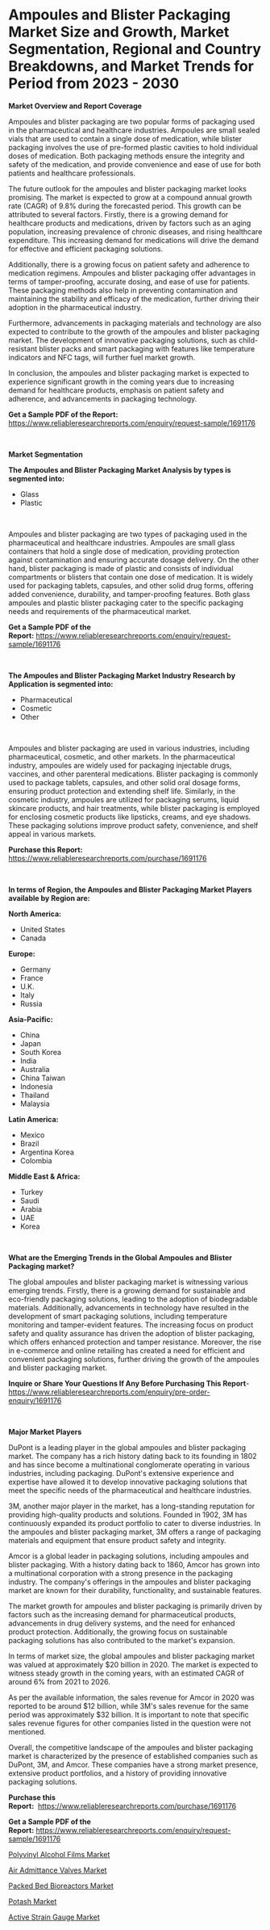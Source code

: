 <p><h1>Ampoules and Blister Packaging Market Size and Growth, Market Segmentation, Regional and Country Breakdowns, and Market Trends for Period from 2023 -  2030</h1></p><p><strong>Market Overview and Report Coverage</strong></p>
<p><p>Ampoules and blister packaging are two popular forms of packaging used in the pharmaceutical and healthcare industries. Ampoules are small sealed vials that are used to contain a single dose of medication, while blister packaging involves the use of pre-formed plastic cavities to hold individual doses of medication. Both packaging methods ensure the integrity and safety of the medication, and provide convenience and ease of use for both patients and healthcare professionals.</p><p>The future outlook for the ampoules and blister packaging market looks promising. The market is expected to grow at a compound annual growth rate (CAGR) of 9.8% during the forecasted period. This growth can be attributed to several factors. Firstly, there is a growing demand for healthcare products and medications, driven by factors such as an aging population, increasing prevalence of chronic diseases, and rising healthcare expenditure. This increasing demand for medications will drive the demand for effective and efficient packaging solutions.</p><p>Additionally, there is a growing focus on patient safety and adherence to medication regimens. Ampoules and blister packaging offer advantages in terms of tamper-proofing, accurate dosing, and ease of use for patients. These packaging methods also help in preventing contamination and maintaining the stability and efficacy of the medication, further driving their adoption in the pharmaceutical industry.</p><p>Furthermore, advancements in packaging materials and technology are also expected to contribute to the growth of the ampoules and blister packaging market. The development of innovative packaging solutions, such as child-resistant blister packs and smart packaging with features like temperature indicators and NFC tags, will further fuel market growth.</p><p>In conclusion, the ampoules and blister packaging market is expected to experience significant growth in the coming years due to increasing demand for healthcare products, emphasis on patient safety and adherence, and advancements in packaging technology.</p></p>
<p><strong>Get a Sample PDF of the Report:</strong> <a href="https://www.reliableresearchreports.com/enquiry/request-sample/1691176">https://www.reliableresearchreports.com/enquiry/request-sample/1691176</a></p>
<p>&nbsp;</p>
<p><strong>Market Segmentation</strong></p>
<p><strong>The Ampoules and Blister Packaging Market Analysis by types is segmented into:</strong></p>
<p><ul><li>Glass</li><li>Plastic</li></ul></p>
<p>&nbsp;</p>
<p><p>Ampoules and blister packaging are two types of packaging used in the pharmaceutical and healthcare industries. Ampoules are small glass containers that hold a single dose of medication, providing protection against contamination and ensuring accurate dosage delivery. On the other hand, blister packaging is made of plastic and consists of individual compartments or blisters that contain one dose of medication. It is widely used for packaging tablets, capsules, and other solid drug forms, offering added convenience, durability, and tamper-proofing features. Both glass ampoules and plastic blister packaging cater to the specific packaging needs and requirements of the pharmaceutical market.</p></p>
<p><strong>Get a Sample PDF of the Report:</strong>&nbsp;<a href="https://www.reliableresearchreports.com/enquiry/request-sample/1691176">https://www.reliableresearchreports.com/enquiry/request-sample/1691176</a></p>
<p>&nbsp;</p>
<p><strong>The Ampoules and Blister Packaging Market Industry Research by Application is segmented into:</strong></p>
<p><ul><li>Pharmaceutical</li><li>Cosmetic</li><li>Other</li></ul></p>
<p>&nbsp;</p>
<p><p>Ampoules and blister packaging are used in various industries, including pharmaceutical, cosmetic, and other markets. In the pharmaceutical industry, ampoules are widely used for packaging injectable drugs, vaccines, and other parenteral medications. Blister packaging is commonly used to package tablets, capsules, and other solid oral dosage forms, ensuring product protection and extending shelf life. Similarly, in the cosmetic industry, ampoules are utilized for packaging serums, liquid skincare products, and hair treatments, while blister packaging is employed for enclosing cosmetic products like lipsticks, creams, and eye shadows. These packaging solutions improve product safety, convenience, and shelf appeal in various markets.</p></p>
<p><strong>Purchase this Report:</strong>&nbsp; <a href="https://www.reliableresearchreports.com/purchase/1691176">https://www.reliableresearchreports.com/purchase/1691176</a></p>
<p>&nbsp;</p>
<p><strong>In terms of Region, the Ampoules and Blister Packaging Market Players available by Region are:</strong></p>
<p>
    <p> <strong> North America: </strong>
        <ul>
            <li>United States</li>
            <li>Canada</li>
        </ul>
        </p> 
    <p> <strong> Europe: </strong>
        <ul>
            <li>Germany</li>
            <li>France</li>
            <li>U.K.</li>
            <li>Italy</li>
            <li>Russia</li>
        </ul>
        </p> 
    <p> <strong> Asia-Pacific: </strong>
        <ul>
            <li>China</li>
            <li>Japan</li>
            <li>South Korea</li>
            <li>India</li>
            <li>Australia</li>
            <li>China Taiwan</li>
            <li>Indonesia</li>
            <li>Thailand</li>
            <li>Malaysia</li>
        </ul>
        </p> 
    <p> <strong> Latin America: </strong>
        <ul>
            <li>Mexico</li>
            <li>Brazil</li>
            <li>Argentina Korea</li>
            <li>Colombia</li>
        </ul>
        </p> 
    <p> <strong> Middle East & Africa: </strong>
        <ul>
            <li>Turkey</li>
            <li>Saudi</li>
            <li>Arabia</li>
            <li>UAE</li>
            <li>Korea</li>
        </ul>
    </p>
    </p>
<p>&nbsp;</p>
<p><strong>What are the Emerging Trends in the Global Ampoules and Blister Packaging market?</strong></p>
<p><p>The global ampoules and blister packaging market is witnessing various emerging trends. Firstly, there is a growing demand for sustainable and eco-friendly packaging solutions, leading to the adoption of biodegradable materials. Additionally, advancements in technology have resulted in the development of smart packaging solutions, including temperature monitoring and tamper-evident features. The increasing focus on product safety and quality assurance has driven the adoption of blister packaging, which offers enhanced protection and tamper resistance. Moreover, the rise in e-commerce and online retailing has created a need for efficient and convenient packaging solutions, further driving the growth of the ampoules and blister packaging market.</p></p>
<p><strong>Inquire or Share Your Questions If Any Before Purchasing This Report</strong>- <a href="https://www.reliableresearchreports.com/enquiry/pre-order-enquiry/1691176">https://www.reliableresearchreports.com/enquiry/pre-order-enquiry/1691176</a></p>
<p>&nbsp;</p>
<p><strong>Major Market Players</strong></p>
<p><p>DuPont is a leading player in the global ampoules and blister packaging market. The company has a rich history dating back to its founding in 1802 and has since become a multinational conglomerate operating in various industries, including packaging. DuPont's extensive experience and expertise have allowed it to develop innovative packaging solutions that meet the specific needs of the pharmaceutical and healthcare industries.</p><p>3M, another major player in the market, has a long-standing reputation for providing high-quality products and solutions. Founded in 1902, 3M has continuously expanded its product portfolio to cater to diverse industries. In the ampoules and blister packaging market, 3M offers a range of packaging materials and equipment that ensure product safety and integrity.</p><p>Amcor is a global leader in packaging solutions, including ampoules and blister packaging. With a history dating back to 1860, Amcor has grown into a multinational corporation with a strong presence in the packaging industry. The company's offerings in the ampoules and blister packaging market are known for their durability, functionality, and sustainable features.</p><p>The market growth for ampoules and blister packaging is primarily driven by factors such as the increasing demand for pharmaceutical products, advancements in drug delivery systems, and the need for enhanced product protection. Additionally, the growing focus on sustainable packaging solutions has also contributed to the market's expansion.</p><p>In terms of market size, the global ampoules and blister packaging market was valued at approximately $20 billion in 2020. The market is expected to witness steady growth in the coming years, with an estimated CAGR of around 6% from 2021 to 2026.</p><p>As per the available information, the sales revenue for Amcor in 2020 was reported to be around $12 billion, while 3M's sales revenue for the same period was approximately $32 billion. It is important to note that specific sales revenue figures for other companies listed in the question were not mentioned.</p><p>Overall, the competitive landscape of the ampoules and blister packaging market is characterized by the presence of established companies such as DuPont, 3M, and Amcor. These companies have a strong market presence, extensive product portfolios, and a history of providing innovative packaging solutions.</p></p>
<p><strong>Purchase this Report:</strong>&nbsp;&nbsp;<a href="https://www.reliableresearchreports.com/purchase/1691176">https://www.reliableresearchreports.com/purchase/1691176</a></p>
<p></p>
<p><strong>Get a Sample PDF of the Report:</strong>&nbsp;<a href="https://www.reliableresearchreports.com/enquiry/request-sample/1691176">https://www.reliableresearchreports.com/enquiry/request-sample/1691176</a></p>
<p><p><a href="https://github.com/deliacustodio40/Market-Research-Report-List-1/blob/main/polyvinyl-alcohol-films-market.md">Polyvinyl Alcohol Films Market</a></p><p><a href="https://medium.com/@caylawisoky8698/air-admittance-valves-market-report-reveals-the-latest-trends-and-growth-opportunities-of-this-bc193edbe47c">Air Admittance Valves Market</a></p><p><a href="https://medium.com/@abbieparker1964/packed-bed-bioreactors-market-report-reveals-the-latest-trends-and-growth-opportunities-of-this-5aa5939ce6b8">Packed Bed Bioreactors Market</a></p><p><a href="https://github.com/scarol104/Market-Research-Report-List-1/blob/main/potash-market.md">Potash Market</a></p><p><a href="https://medium.com/@isidrowolff1966/active-strain-gauge-market-the-key-to-successful-business-strategy-forecast-till-2030-1ee403f847e3">Active Strain Gauge Market</a></p></p>